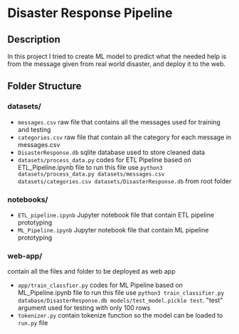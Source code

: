 # Disaster Response Pipeline

## Description

In this project I tried to create ML model to predict what the needed help is from the message given from real world disaster, and deploy it to the web.

## Folder Structure

### datasets/

- `messages.csv`
raw file that contains all the messages used for training and testing
- `categories.csv`
raw file that contain all the category for each message in messages.csv
- `DisasterResponse.db`
sqlite database used to store cleaned data
- `datasets/process_data.py`
codes for ETL Pipeline based on ETL_Pipeline.ipynb file
to run this file use `python3 datasets/process_data.py datasets/messages.csv datasets/categories.csv datasets/DisasterResponse.db` from root folder

### notebooks/

- `ETL_pipeline.ipynb`
Jupyter notebook file that contain ETL pipeline prototyping
- `ML_Pipeline.ipynb`
Jupyter notebook file that contain ML pipeline prototyping

### web-app/

contain all the files and folder to be deployed as web app

- `app/train_classfier.py`
codes for ML Pipeline based on ML_Pipeline.ipynb file
to run this file use `python3 train_classifier.py database/DisasterResponse.db models/test_model.pickle test`. "test" argument used for testing with only 100 rows
- `tokenizer.py`
contain tokenize function so the model can be loaded to `run.py` file
